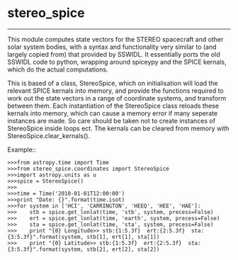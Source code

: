 # stereo_spice
--------

This module computes state vectors for the STEREO spacecraft and other solar system bodies, with a syntax and functionality very similar to (and largely copied from) that provided by SSWIDL. It essentially ports the old SSWIDL code to python, wrapping around spiceypy and the SPICE kernals, which do the actual computations. 

This is based of a class, StereoSpice, which on initialisation will load the relevant SPICE kernals into memory, and provide the functions required to work out the state vectors in a range of coordinate systems, and transform between them. Each instantiation of the StereoSpice class reloads these kernals into memory, which can cause a memory error if many seperate instances are made. So care should be taken not to create instances of StereoSpice inside loops ect. The kernals can be cleared from memory with StereoSpice.clear_kernals().



Example::

    >>>from astropy.time import Time
    >>>from stereo_spice.coordinates import StereoSpice
    >>>import astropy.units as u
    >>>spice = StereoSpice()
    >>>
    >>>time = Time('2010-01-01T12:00:00')
    >>>print "Date: {}".format(time.isot)
    >>>for system in ['HCI', 'CARRINGTON', 'HEEQ', 'HEE', 'HAE']:
    >>>    stb = spice.get_lonlat(time, 'stb', system, precess=False)
    >>>    ert = spice.get_lonlat(time, 'earth', system, precess=False)
    >>>    sta = spice.get_lonlat(time, 'sta', system, precess=False)
    >>>    print "{0} Longitude>> stb:{1:5.3f}  ert:{2:5.3f}  sta:{3:5.3f}".format(system, stb[1], ert[1], sta[1])
    >>>    print "{0} Latitude>> stb:{1:5.3f}  ert:{2:5.3f}  sta:{3:5.3f}".format(system, stb[2], ert[2], sta[2])

    